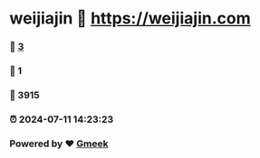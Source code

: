 # weijiajin :link: https://weijiajin.com 
### :page_facing_up: [3](https://weijiajin.com/tag.html) 
### :speech_balloon: 1 
### :hibiscus: 3915 
### :alarm_clock: 2024-07-11 14:23:23 
### Powered by :heart: [Gmeek](https://github.com/Meekdai/Gmeek)
